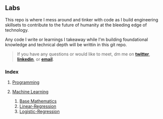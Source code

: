 ## Labs

This repo is where I mess around and tinker with code as I build engineering skillsets to contribute to the future of humanity at the bleeding edge of technology.

Any code I write or learnings I takeaway while I'm building foundational knowledge and technical depth will be writtin in this git repo.

> If you have any questions or would like to meet, dm me on **[twitter](https://twitter.com/vxnuaj)**, **[linkedin](https://linkedin.com/in/vxnuaj)**, or **[email](mailto:vxnuaj@gmail.com)**.

### Index

01. [Programming](Programming)

01. [Machine Learning](Artificial-Intelligence/Machine-Learning)
    1. [Base Mathematics](Artificial-Intelligence/Machine-Learning/Base-Mathematics/)
    1.  [Linear-Regression](Artificial-Intelligence/Machine-Learning/Linear-Regression/)
    1.  [Logistic-Regression](Artificial-Intelligence/Machine-Learning/Logistic-Regression/)
